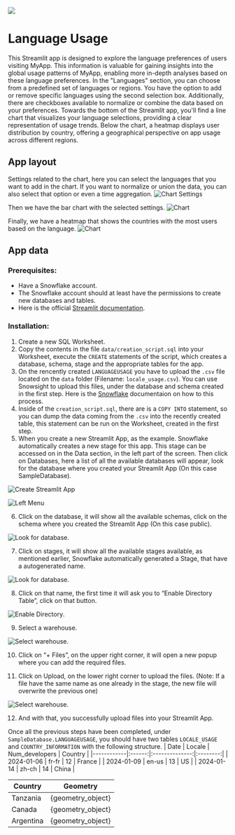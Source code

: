 ![](../shared_assets/sis-header.jpeg)

# Language Usage
This Streamlit app is designed to explore the language preferences of users visiting MyApp. This information is valuable for gaining insights into the global usage patterns of MyApp, enabling more in-depth analyses based on these language preferences.
In the "Languages" section, you can choose from a predefined set of languages or regions. You have the option to add or remove specific languages using the second selection box. Additionally, there are checkboxes available to normalize or combine the data based on your preferences.
Towards the bottom of the Streamlit app, you'll find a line chart that visualizes your language selections, providing a clear representation of usage trends. Below the chart, a heatmap displays user distribution by country, offering a geographical perspective on app usage across different regions.

## App layout
Settings related to the chart, here you can select the languages that you want to add in the chart. If you want to normalize or union the data, you can also select that option or even a time aggregation.
![Chart Settings](./assets/chart_settings.png)

Then we have the bar chart with the selected settings.
![Chart](./assets/chart.png)

Finally, we have a heatmap that shows the countries with the most users based on the language.
![Chart](./assets/heatmap_chart.png)

## App data
### Prerequisites:
- Have a Snowflake account.
- The Snowflake account should at least have the permissions to create new databases and tables.
- Here is the official [Streamlit documentation](https://docs.snowflake.com/en/developer-guide/streamlit/about-streamlit).
### Installation:
1. Create a new SQL Worksheet.
2. Copy the contents in the file `data/creation_script.sql` into your Worksheet, execute the `CREATE` statements of the script, which creates a database, schema, stage and the appropriate tables for the app.
3. On the rencently created `LANGUAGEUSAGE` you have to upload the `.csv` file located on the `data` folder (Filename: `locale_usage.csv`). You can use Snowsight to upload this files, under the database and schema created in the first step. Here is the [Snowflake](https://docs.snowflake.com/en/user-guide/data-load-web-ui) documentaion on how to this process.
4. Inside of the `creation_script.sql`, there are is a `COPY INTO` statement, so you can dump the data coming from the `.csv` into the recently created table, this statement can be run on the Worksheet, created in the first step.
5. When you create a new Streamlit App, as the example. Snowflake automatically creates a new stage for this app.
This stage can be accessed on in the Data section, in the left part of the screen. Then click on Databases, here a list of all the available databases will appear, look for the database where you created your Streamlit App (On this case SampleDatabase).

![Create Streamlit App](./assets/streamlit_app.png)

![Left Menu](./assets/left_menu.png)

6. Click on the database, it will show all the available schemas, click on the schema where you created the Streamlit App (On this case public).

![Look for database](./assets/look_for_database.png).

7. Click on stages, it will show all the available stages available, as mentioned earlier, Snowflake automatically generated a Stage, that have a autogenerated name.

![Look for database](./assets/look_for_database2.png).

8. Click on that name, the first time it will ask you to “Enable Directory Table”, click on that button.

![Enable Directory](./assets/enable_directory.png).

9. Select a warehouse.

![Select warehouse](./assets/select_warehouse.png).

10. Click on “+ Files”, on the upper right corner, it will open a new popup where you can add the required files.

11. Click on Upload, on the lower right corner to upload the files. (Note: If a file have the same name as one already in the stage, the new file will overwrite the previous one)

![Select warehouse](./assets/upload_file.png).

12. And with that, you successfully upload files into your Streamlit App.

Once all the previous steps have been completed, under `SampleDatabase.LANGUAGEUSAGE`, you should have two tables `LOCALE_USAGE` and `COUNTRY_INFORMATION` with the following structure.
| Date       | Locale | Num_developers | Country  |
|------------|:------:|:--------------:|:--------:|
| 2024-01-06 | fr-fr  | 12             | France   |
| 2024-01-09 | en-us  | 13             | US       |
| 2024-01-14 | zh-ch  | 14             | China    |

| Country    | Geometry          |
|------------|:-----------------:|
| Tanzania   | {geometry_object} |
| Canada     | {geometry_object} |
| Argentina  | {geometry_object} |
